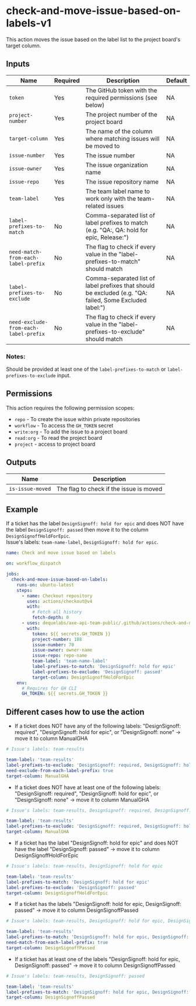 # check-and-move-issue-based-on-labels-v1

This action moves the issue based on the label list to the project board's target column.

## Inputs

| Name                                  | Required | Description                                                                                              | Default |
| ------------------------------------- | -------- | -------------------------------------------------------------------------------------------------------- | ------- |
| `token`                               | Yes      | The GitHub token with the required permissions (see below)                                               | NA      |
| `project-number`                      | Yes      | The project number of the project board                                                                  | NA      |
| `target-column`                       | Yes      | The name of the column where matching issues will be moved to                                            | NA      |
| `issue-number`                        | Yes      | The issue number                                                                                         | NA      |
| `issue-owner`                         | Yes      | The issue organization name                                                                              | NA      |
| `issue-repo`                          | Yes      | The issue repository name                                                                                | NA      |
| `team-label`                          | Yes      | The team label name to work only with the team-related issues                                            | NA      |
| `label-prefixes-to-match`             | No       | Comma-separated list of label prefixes to match (e.g. "QA:, QA: hold for epic, Release:")                | NA      |
| `need-match-from-each-label-prefix`   | No       | The flag to check if every value in the "label-prefixes-to-match" should match                           | NA      |
| `label-prefixes-to-exclude`           | No       | Comma-separated list of label prefixes that should be excluded (e.g. "QA: failed, Some Excluded label:") | NA      |
| `need-exclude-from-each-label-prefix` | No       | The flag to check if every value in the "label-prefixes-to-exclude" should match                         | NA      |

### Notes:

Should be provided at least one of the `label-prefixes-to-match` or `label-prefixes-to-exclude` input.

## Permissions

This action requires the following permission scopes:

- `repo` - To create the issue within private repositories
- `workflow` - To access the `GH_TOKEN` secret
- `write:org` - To add the issue to a project board
- `read:org` - To read the project board
- `project` - access to project board

## Outputs

| Name             | Description                             |
| ---------------- | --------------------------------------- |
| `is-issue-moved` | The flag to check if the issue is moved |

## Example

If a ticket has the label `DesignSignoff: hold for epic` and does NOT have the label `DesignSignoff: passed` then move it to the column `DesignSignoffHoldForEpic`.  
Issue's labels: `team-name-label`, `DesignSignoff: hold for epic`.

```yaml
name: Check and move issue based on labels

on: workflow_dispatch

jobs:
  check-and-move-issue-based-on-labels:
    runs-on: ubuntu-latest
    steps:
      - name: Checkout repository
        uses: actions/checkout@v4
        with:
          # Fetch all history
          fetch-depth: 0
      - uses: dequelabs/axe-api-team-public/.github/actions/check-and-move-issue-based-on-labels-v1@main
        with:
          token: ${{ secrets.GH_TOKEN }}
          project-number: 188
          issue-number: 70
          issue-owner: owner-name
          issue-repo: repo-name
          team-label: 'team-name-label'
          label-prefixes-to-match: 'DesignSignoff: hold for epic'
          label-prefixes-to-exclude: 'DesignSignoff: passed'
          target-column: DesignSignoffHoldForEpic
    env:
      # Requires for GH CLI
      GH_TOKEN: ${{ secrets.GH_TOKEN }}
```

## Different cases how to use the action

- If a ticket does NOT have any of the following labels: "DesignSignoff: required", "DesignSignoff: hold for epic", or "DesignSignoff: none" -> move it to column ManualGHA

```yaml
# Issue's labels: team-results

team-label: 'team-results'
label-prefixes-to-exclude: 'DesignSignoff: required, DesignSignoff: hold for epic, DesignSignoff: none'
need-exclude-from-each-label-prefix: true
target-column: ManualGHA
```

- If a ticket does NOT have at least one of the following labels: "DesignSignoff: required", "DesignSignoff: hold for epic", or "DesignSignoff: none" -> move it to column ManualGHA

```yaml
# Issue's labels: team-results, DesignSignoff: required, DesignSignoff: hold for epic

team-label: 'team-results'
label-prefixes-to-exclude: 'DesignSignoff: required, DesignSignoff: hold for epic, DesignSignoff: none'
target-column: ManualGHA
```

- If a ticket has the label "DesignSignoff: hold for epic" and does NOT have the label "DesignSignoff: passed" -> move it to column DesignSignoffHoldForEpic

```yaml
# Issue's labels: team-results, DesignSignoff: hold for epic

team-label: 'team-results'
label-prefixes-to-match: 'DesignSignoff: hold for epic'
label-prefixes-to-exclude: 'DesignSignoff: passed'
target-column: DesignSignoffHoldForEpic
```

- If a ticket has the labels "DesignSignoff: hold for epic, DesignSignoff: passed" -> move it to column DesignSignoffPassed

```yaml
# Issue's labels: team-results, DesignSignoff: hold for epic, DesignSignoff: passed

team-label: 'team-results'
label-prefixes-to-match: 'DesignSignoff: hold for epic, DesignSignoff: passed'
need-match-from-each-label-prefix: true
target-column: DesignSignoffPassed
```

- If a ticket has at least one of the labels "DesignSignoff: hold for epic, DesignSignoff: passed" -> move it to column DesignSignoffPassed

```yaml
# Issue's labels: team-results, DesignSignoff: passed

team-label: 'team-results'
label-prefixes-to-match: 'DesignSignoff: hold for epic, DesignSignoff: passed'
target-column: DesignSignoffPassed
```
